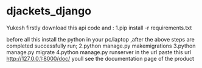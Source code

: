 # djackets_django

Yukesh
firstly download this api code and :
1.pip install -r requirements.txt

before all this install the python in your pc/laptop
,after the above steps are completed successfully run;
2.python manage.py makemigrations
3.python manage.py migrate
4.python manage.py runserver
 in the url paste this url http://127.0.0.1:8000/doc/
 youll see the documentation page of the product
